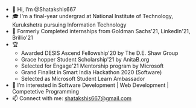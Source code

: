 - 👋 Hi, I’m @Shatakshis667
- 🎓 I'm a final-year undergrad at National Institute of Technology, Kurukshetra pursuing Information Technology
- 💼 Formerly Completed internships from Goldman Sachs'21, LinkedIn'21, Brillio'21 
- 🏆 
     -  Awarded DESIS Ascend Fellowship'20 by The D.E. Shaw Group
     - Grace hopper Student Scholarship'21 by AnitaB.org
     - Selected for Engage'21 Mentorship program by Microsoft
     - Grand Finalist in Smart India Hackathon 2020 (Software)
     - Selected as Microsoft Student Learn Ambassador
- 👀 I’m interested in Software Development | Web Development | Competetive Programming
- 📫 Connect with me: shatakshis667@gmail.com


<!---
Shatakshis667/Shatakshis667 is a ✨ special ✨ repository because its `README.md` (this file) appears on your GitHub profile.
You can click the Preview link to take a look at your changes.
--->
